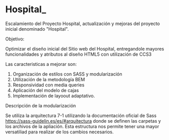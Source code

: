 # Hospital_
Escalamiento del Proyecto Hospital, actualización y mejoras del proyecto inicial denominado "Hospital".


Objetivo: 

Optimizar el diseño inicial del Sitio web del Hospital, entregandole mayores funcionalidades y atributos al diseño HTML5 con utilización de CCS3

Las caracteristicas a mejorar son: 

1. Organización de estilos con SASS y modularización
2. Utilización de la metodología BEM
2. Responsividad con media queries
3. Aplicación del modelo de cajas 
4. Implementación de layoout adaptativo.

Descripción de la modularización 

Se utiliza la arquitectura 7-1 utilizando la documentación oficial de Sass https://sass-guidelin.es/es/#arquitectura donde se definen las carpetas y los archivos de la apliación. Esta estructura nos permite tener una mayor versatiliad para realizar de los cambios necesarios. 

